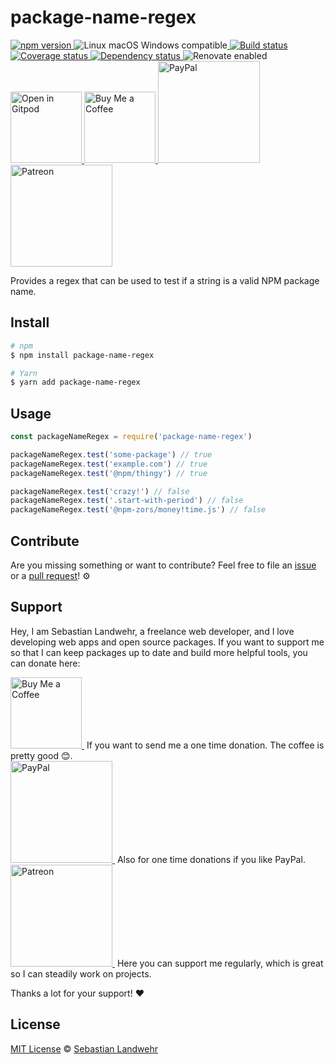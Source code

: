 <!-- TITLE/ -->
# package-name-regex
<!-- /TITLE -->

<!-- BADGES/ -->
  <p>
    <a href="https://npmjs.org/package/package-name-regex">
      <img
        src="https://img.shields.io/npm/v/package-name-regex.svg"
        alt="npm version"
      >
    </a><img src="https://img.shields.io/badge/os-linux%20%7C%C2%A0macos%20%7C%C2%A0windows-blue" alt="Linux macOS Windows compatible"><a href="https://github.com/dword-design/package-name-regex/actions">
      <img
        src="https://github.com/dword-design/package-name-regex/workflows/build/badge.svg"
        alt="Build status"
      >
    </a><a href="https://codecov.io/gh/dword-design/package-name-regex">
      <img
        src="https://codecov.io/gh/dword-design/package-name-regex/branch/master/graph/badge.svg"
        alt="Coverage status"
      >
    </a><a href="https://david-dm.org/dword-design/package-name-regex">
      <img src="https://img.shields.io/david/dword-design/package-name-regex" alt="Dependency status">
    </a><img src="https://img.shields.io/badge/renovate-enabled-brightgreen" alt="Renovate enabled"><br/><a href="https://gitpod.io/#https://github.com/dword-design/package-name-regex">
      <img
        src="https://gitpod.io/button/open-in-gitpod.svg"
        alt="Open in Gitpod"
        width="114"
      >
    </a><a href="https://www.buymeacoffee.com/dword">
      <img
        src="https://www.buymeacoffee.com/assets/img/guidelines/download-assets-sm-2.svg"
        alt="Buy Me a Coffee"
        width="114"
      >
    </a><a href="https://paypal.me/SebastianLandwehr">
      <img
        src="https://sebastianlandwehr.com/images/paypal.svg"
        alt="PayPal"
        width="163"
      >
    </a><a href="https://www.patreon.com/dworddesign">
      <img
        src="https://sebastianlandwehr.com/images/patreon.svg"
        alt="Patreon"
        width="163"
      >
    </a>
</p>
<!-- /BADGES -->


<!-- DESCRIPTION/ -->
Provides a regex that can be used to test if a string is a valid NPM package name.
<!-- /DESCRIPTION -->

<!-- INSTALL/ -->
## Install

```bash
# npm
$ npm install package-name-regex

# Yarn
$ yarn add package-name-regex
```
<!-- /INSTALL -->

## Usage

```js
const packageNameRegex = require('package-name-regex')

packageNameRegex.test('some-package') // true
packageNameRegex.test('example.com') // true
packageNameRegex.test('@npm/thingy') // true

packageNameRegex.test('crazy!') // false
packageNameRegex.test('.start-with-period') // false
packageNameRegex.test('@npm-zors/money!time.js') // false
```

<!-- LICENSE/ -->
## Contribute

Are you missing something or want to contribute? Feel free to file an [issue](https://github.com/dword-design/package-name-regex/issues) or a [pull request](https://github.com/dword-design/package-name-regex/pulls)! ⚙️

## Support

Hey, I am Sebastian Landwehr, a freelance web developer, and I love developing web apps and open source packages. If you want to support me so that I can keep packages up to date and build more helpful tools, you can donate here:

<p>
  <a href="https://www.buymeacoffee.com/dword">
    <img
      src="https://www.buymeacoffee.com/assets/img/guidelines/download-assets-sm-2.svg"
      alt="Buy Me a Coffee"
      width="114"
    >
  </a>&nbsp;If you want to send me a one time donation. The coffee is pretty good 😊.<br/>
  <a href="https://paypal.me/SebastianLandwehr">
    <img
      src="https://sebastianlandwehr.com/images/paypal.svg"
      alt="PayPal"
      width="163"
    >
  </a>&nbsp;Also for one time donations if you like PayPal.<br/>
  <a href="https://www.patreon.com/dworddesign">
    <img
      src="https://sebastianlandwehr.com/images/patreon.svg"
      alt="Patreon"
      width="163"
    >
  </a>&nbsp;Here you can support me regularly, which is great so I can steadily work on projects.
</p>

Thanks a lot for your support! ❤️

## License

[MIT License](https://opensource.org/license/mit/) © [Sebastian Landwehr](https://sebastianlandwehr.com)
<!-- /LICENSE -->

